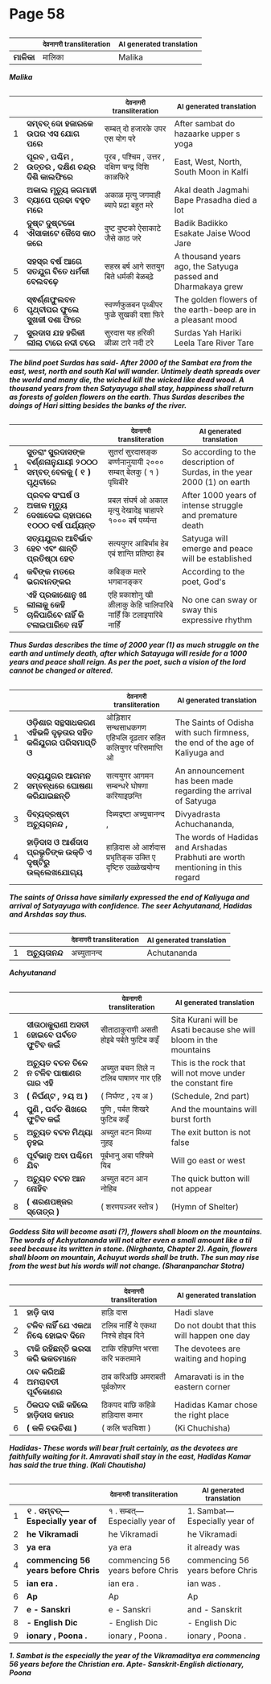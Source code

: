 # Page 58
## 
| | <sub>देवनागरी transliteration</sub> | <sub>AI generated translation</sub> |
| --- | --- | ---|
| **ମାଳିକା** | मालिका | Malika | <!-- Block 1 -->
<!-- Section [1],  -->
<!-- Placeholder for translation. Place text between the underscores(_) and with no leading or trailing spaces. -->
**_Malika_**


## 
| | | <sub>देवनागरी transliteration</sub> | <sub>AI generated translation</sub> |
| --- | --- | --- | ---|
| 1 | **ସମ୍ବତ୍ ଦୋ ହଜାରକେ ଉପର ଏସ ଯୋଗ ପରେ** | सम्बत् दो हजारके उपर एस योग परे | After sambat do hazaarke upper s yoga | <!-- Block 2 -->
| 2 | **ପୂରବ , ପଶ୍ଚିମ , ଉତ୍ତର , ଦକ୍ଷିଣ ଚନ୍ଦ୍ର ଦିଶି କାଲଫିରେ** | पूरब , पश्चिम , उत्तर , दक्षिण चन्द्र दिशि काळफिरे | East, West, North, South Moon in Kalfi | <!-- Block 2 -->
| 3 | **ଅକାଲ ମୃତ୍ୟୁ ଜଗମାହୀ ବ୍ୟାପେ ପ୍ରଢା ବହୁତ ମରେ** | अकाळ मृत्यु जगमाही ब्यापे प्रढा बहुत मरे | Akal death Jagmahi Bape Prasadha died a lot | <!-- Block 2 -->
| 4 | **ଦୁଷ୍ଟ ଦୁଷ୍ଟକୋ ଐସାକାଟେ ଜୈସେ କାଠ ଜରେ** | दुष्ट दुष्टको ऐसाकाटे जैसे काठ जरे | Badik Badikko Esakate Jaise Wood Jare | <!-- Block 2 -->
| 5 | **ସହସ୍ର ବର୍ଷ ଆଗେ ସତଯୁଗ ବିତେ ଧର୍ମକୀ ବେଲବଢ଼େ** | सहस्र बर्ष आगे सतयुग बिते धर्मकी बेळबढ़े | A thousand years ago, the Satyuga passed and Dharmakaya grew | <!-- Block 2 -->
| 6 | **ସ୍ଵର୍ଣ୍ଣଫୁଲବନ ପୃଥ୍ବୀପର ଫୁଲେ ସୁଖକୀ ଦଶା ଫିରେ** | स्वर्ण्णफुळबन पृथ्बीपर फुळे सुखकी दशा फिरे | The golden flowers of the earth-beep are in a pleasant mood | <!-- Block 2 -->
| 7 | **ସୁରଦାସ ଯହ ହରିକୀ ଲୀଲା ଟାରେ ନଦୀ ଟରେ** | सुरदास यह हरिकी ळीळा टारे नदी टरे | Surdas Yah Hariki Leela Tare River Tare | <!-- Block 2 -->
<!-- Section [2],  -->
<!-- Placeholder for translation. Place text between the underscores(_) and with no leading or trailing spaces. -->
**_The blind poet Surdas has said- After 2000 of the Sambat era from the east, west, north and south Kal will wander. Untimely death spreads over the world and many die, the wiched kill the wicked like dead wood. A thousand years from then Satyayuga shall stay, happiness shall return as forests of golden flowers on the earth. Thus Surdas describes the doings of Hari sitting besides the banks of the river._**


## 
| | | <sub>देवनागरी transliteration</sub> | <sub>AI generated translation</sub> |
| --- | --- | --- | ---|
| 1 | **ସୁତରାଂ ସୁରଦାସଙ୍କ ବର୍ଣ୍ଣନାନୁଯାୟୀ ୨୦୦୦ ସମ୍ବତ୍ ବେଳକୁ ( ୧ ) ପୃଥିବୀରେ** | सुतरां सुरदासङ्क बर्ण्णनानुयायी २००० सम्बत् बेलकु ( १ ) पृथिबीरे | So according to the description of Surdas, in the year 2000 (1) on earth | <!-- Block 3 -->
| 2 | **ପ୍ରବଳ ସଂଘର୍ଷ ଓ ଅକାଳ ମୃତ୍ୟୁ ଦେଖାଦେଇ ଚାହାପରେ ୧୦୦୦ ବର୍ଷ ପର୍ଯ୍ୟନ୍ତ** | प्रबल संघर्ष ओ अकाल मृत्यु देखादेइ चाहापरे १००० बर्ष पर्य्यन्त | After 1000 years of intense struggle and premature death | <!-- Block 3 -->
| 3 | **ସତ୍ୟଯୁଗର ଆବିର୍ଭାବ ହେବ ଏବଂ ଶାନ୍ତି ପ୍ରତିଷ୍ଠା ହେବ** | सत्ययुगर आबिर्भाब हेब एबं शान्ति प्रतिष्ठा हेब | Satyuga will emerge and peace will be established | <!-- Block 3 -->
| 4 | **କବିଙ୍କ ମତରେ ଭଗବାନଙ୍କର** | कबिङ्क मतरे भगबानङ्कर | According to the poet, God&#39;s | <!-- Block 3 -->
| 5 | **ଏହି ପ୍ରକାଶୋନୁ ଖୀ ଲୀଳାକୁ କେହି ଚାଳିପାରିବେ ନାହିଁ କି ଟଳାଇପାରିବେ ନାହିଁ** | एहि प्रकाशोनु खी ळीलाकु केहि चालिपारिबे नाहिँ कि टलाइपारिबे नाहिँ | No one can sway or sway this expressive rhythm | <!-- Block 3 -->
<!-- Section [3],  -->
<!-- Placeholder for translation. Place text between the underscores(_) and with no leading or trailing spaces. -->
**_Thus Surdas describes the time of 2000 year (1) as much struggle on the earth and untimely death, after which Satayuga will reside for a 1000 years and peace shall reign. As per the poet, such a vision of the lord cannot be changed or altered._**


## 
| | | <sub>देवनागरी transliteration</sub> | <sub>AI generated translation</sub> |
| --- | --- | --- | ---|
| 1 | **ଓଡ଼ିଶାର ସନ୍ଥସାଧକଗଣ ଏହିଭଳି ଦୃଢ଼ତାର ସହିତ କଳିଯୁଗର ପରିସମାପ୍ତି ଓ** | ओड़िशार सन्थसाधकगण एहिभलि दृढ़तार सहित कलियुगर परिसमाप्ति ओ | The Saints of Odisha with such firmness, the end of the age of Kaliyuga and | <!-- Block 4 -->
| 2 | **ସତ୍ୟଯୁଗର ଆଗମନ ସମ୍ବନ୍ଧରେ ଘୋଷଣା କରିଯାଇଛନ୍ତି** | सत्ययुगर आगमन सम्बन्धरे घोषणा करियाइछन्ति | An announcement has been made regarding the arrival of Satyuga | <!-- Block 4 -->
| 3 | **ଦିବ୍ୟଦ୍ରଷ୍ଟା ଅଚ୍ୟୁଚାନନ୍ଦ ,** | दिब्यद्रष्टा अच्युचानन्द , | Divyadrasta Achuchananda, | <!-- Block 4 -->
| 4 | **ହାଡ଼ିଦାସ ଓ ଆର୍ଶଦାସ ପ୍ରଭୃତିଙ୍କ ଉକ୍ତି ଏ ଦୃଷ୍ଟିରୁ ଉଲ୍ଲେଖଯୋଗ୍ୟ** | हाड़िदास ओ आर्शदास प्रभृतिङ्क उक्ति ए दृष्टिरु उळ्ळेखयोग्य | The words of Hadidas and Arshadas Prabhuti are worth mentioning in this regard | <!-- Block 4 -->
<!-- Section [4],  -->
<!-- Placeholder for translation. Place text between the underscores(_) and with no leading or trailing spaces. -->
**_The saints of Orissa have similarly expressed the end of Kaliyuga and arrival of Satyayuga with confidence. The seer Achyutanand, Hadidas and Arshdas say thus._**


## 
| | | <sub>देवनागरी transliteration</sub> | <sub>AI generated translation</sub> |
| --- | --- | --- | ---|
| 1 | **ଅଚ୍ୟୁତାନନ୍ଦ** | अच्युतानन्द | Achutananda | <!-- Block 5 -->
<!-- Section [5],  -->
<!-- Placeholder for translation. Place text between the underscores(_) and with no leading or trailing spaces. -->
**_Achyutanand_**


## 
| | | <sub>देवनागरी transliteration</sub> | <sub>AI generated translation</sub> |
| --- | --- | --- | ---|
| 1 | **ସୀତାଠାକୁରାଣୀ ଅସତୀ ହୋଇବେ ପର୍ବତେ ଫୁଟିବ କଇଁ** | सीताठाकुराणी असती होइबे पर्बते फुटिब कइँ | Sita Kurani will be Asati because she will bloom in the mountains | <!-- Block 7 -->
| 2 | **ଅଚ୍ୟୁତ ବଚନ ତିଳେ ନ ଟଳିବ ପାଷାଣର ଗାର ଏହି** | अच्युत बचन तिले न टलिब पाषाणर गार एहि | This is the rock that will not move under the constant fire | <!-- Block 7 -->
| 3 | **( ନିର୍ଘଣ୍ଟ , ୨ୟ ଅ )** | ( निर्घण्ट , २य अ ) | (Schedule, 2nd part) | <!-- Block 9 -->
| 4 | **ପୁଣି , ପର୍ବତ ଶିଖରେ ଫୁଟିବ କଇଁ** | पुणि , पर्बत शिखरे फुटिब कइँ | And the mountains will burst forth | <!-- Block 8 -->
| 5 | **ଅଚ୍ୟୁତ ବଟନ ମିଥ୍ୟା ନୁହଇ** | अच्युत बटन मिथ्या नुहइ | The exit button is not false | <!-- Block 10 -->
| 6 | **ପୂର୍ବଭାନୁ ଅବା ପଶ୍ଚିମେ ଯିବ** | पूर्बभानु अबा पश्चिमे यिब | Will go east or west | <!-- Block 8 -->
| 7 | **ଅଚ୍ୟୁତ ବଟନ ଆନ ନୋହିବ** | अच्युत बटन आन नोहिब | The quick button will not appear | <!-- Block 11 -->
| 8 | **( ଶରଣପଞ୍ଜର ସ୍ତୋତ୍ର )** | ( शरणपञ्जर स्तोत्र ) | (Hymn of Shelter) | <!-- Block 11 -->
<!-- Section [7],  -->
<!-- Section [9],  -->
<!-- Section [8], [10,11],  -->
<!-- Placeholder for translation. Place text between the underscores(_) and with no leading or trailing spaces. -->
**_Goddess Sita will become asati (?), flowers shall bloom on the mountains. The words of Achyutananda will not alter even a small amount like a til seed because its written in stone. (Nirghanta, Chapter 2). Again, flowers shall bloom on mountain, Achuyut words shall be truth. The sun may rise from the west but his words will not change. (Sharanpanchar Stotra)_**


## 
| | | <sub>देवनागरी transliteration</sub> | <sub>AI generated translation</sub> |
| --- | --- | --- | ---|
| 1 | **ହାଡ଼ି ଦାସ** | हाड़ि दास | Hadi slave | <!-- Block 6 -->
| 2 | **ଟଳିବ ନାହିଁ ଯେ ଏକଥା ନିଶ୍ଚେ ହୋଇବ ଦିନେ** | टलिब नाहिँ ये एकथा निश्चे होइब दिने | Do not doubt that this will happen one day | <!-- Block 12 -->
| 3 | **ଟାକି ରହିଛନ୍ତି ଭରସା କରି ଭକତମାନେ** | टाकि रहिछन्ति भरसा करि भकतमाने | The devotees are waiting and hoping | <!-- Block 12 -->
| 4 | **ଠାବ କରିଅଛି ଅମରାବତୀ ପୂର୍ବକୋଣର** | ठाब करिअछि अमराबती पूर्बकोणर | Amaravati is in the eastern corner | <!-- Block 12 -->
| 5 | **ଠିକପଦ ବାଛି କହିଲେ ହାଡ଼ିଦାସ କମାର** | ठिकपद बाछि कहिळे हाड़िदास कमार | Hadidas Kamar chose the right place | <!-- Block 12 -->
| 6 | **( କଳି ଚଉଚିଶା )** | ( कलि चउचिशा ) | (Ki Chuchisha) | <!-- Block 13 -->
<!-- Section [6],  -->
<!-- Section [12], [13],  -->
<!-- Placeholder for translation. Place text between the underscores(_) and with no leading or trailing spaces. -->
**_Hadidas- These words will bear fruit certainly, as the devotees are faithfully waiting for it. Amravati shall stay in the east, Hadidas Kamar has said the true thing. (Kali Chautisha)_**


## 
| | | <sub>देवनागरी transliteration</sub> | <sub>AI generated translation</sub> |
| --- | --- | --- | ---|
| 1 | **୧ . ସମ୍ବତ୍— Especially year of** | १ . सम्बत्— Especially year of | 1. Sambat— Especially year of | <!-- Block 14 -->
| 2 | **he Vikramadi** | he Vikramadi | he Vikramadi | <!-- Block 14 -->
| 3 | **ya era** | ya era | it already was | <!-- Block 14 -->
| 4 | **commencing 56 years before Chris** | commencing 56 years before Chris | commencing 56 years before Chris | <!-- Block 14 -->
| 5 | **ian era .** | ian era . | ian was . | <!-- Block 14 -->
| 6 | **Ap** | Ap | Ap | <!-- Block 15 -->
| 7 | **e - Sanskri** | e - Sanskri | and - Sanskrit | <!-- Block 15 -->
| 8 | **- English Dic** | - English Dic | - English Dic | <!-- Block 15 -->
| 9 | **ionary , Poona .** | ionary , Poona . | ionary , Poona . | <!-- Block 15 -->
<!-- Section [14],  -->
<!-- Section [15],  -->
<!-- Placeholder for translation. Place text between the underscores(_) and with no leading or trailing spaces. -->
**_1. Sambat is the especially the year of the Vikramaditya era commencing 56 years before the Christian era. Apte- Sanskrit-English dictionary, Poona_**

